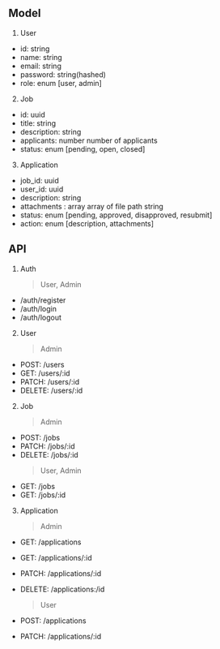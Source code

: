 ## Model

1. User

- id: string
- name: string
- email: string
- password: string(hashed)
- role: enum
  [user, admin]

2. Job

- id: uuid
- title: string
- description: string
- applicants: number
  number of applicants
- status: enum
  [pending, open, closed]

3. Application

- job_id: uuid
- user_id: uuid
- description: string
- attachments : array
  array of file path string
- status: enum
  [pending, approved, disapproved, resubmit]
- action: enum
  [description, attachments]

## API

1. Auth
   > User, Admin

- /auth/register
- /auth/login
- /auth/logout

2. User
   > Admin

- POST: /users
- GET: /users/:id
- PATCH: /users/:id
- DELETE: /users/:id

2. Job
   > Admin

- POST: /jobs
- PATCH: /jobs/:id
- DELETE: /jobs/:id
  > User, Admin
- GET: /jobs
- GET: /jobs/:id

3. Application
   > Admin

- GET: /applications
- GET: /applications/:id
- PATCH: /applications/:id
- DELETE: /applications:/id

  > User

- POST: /applications
- PATCH: /applications/:id
